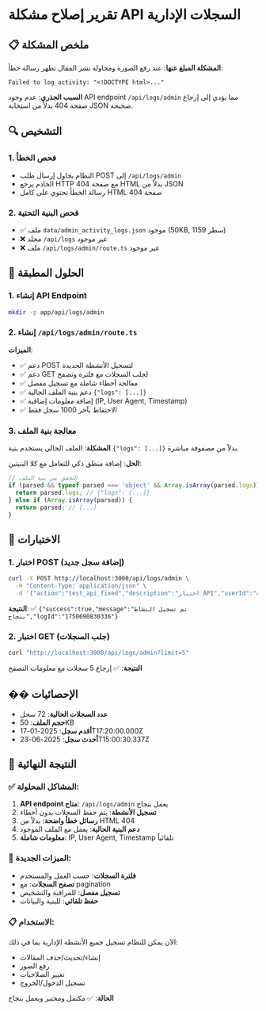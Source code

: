 # تقرير إصلاح مشكلة API السجلات الإدارية

## 📋 ملخص المشكلة

**المشكلة المبلغ عنها**: عند رفع الصورة ومحاولة نشر المقال تظهر رسالة خطأ:
```
Failed to log activity: "<!DOCTYPE html>..."
```

**السبب الجذري**: عدم وجود API endpoint `/api/logs/admin` مما يؤدي إلى إرجاع صفحة 404 بدلاً من استجابة JSON صحيحة.

## 🔍 التشخيص

### 1. فحص الخطأ
- النظام يحاول إرسال طلب POST إلى `/api/logs/admin`
- الخادم يرجع HTTP 404 مع صفحة HTML بدلاً من JSON
- رسالة الخطأ تحتوي على كامل HTML صفحة 404

### 2. فحص البنية التحتية
- ✅ ملف `data/admin_activity_logs.json` موجود (50KB, 1159 سطر)
- ❌ مجلد `/api/logs` غير موجود
- ❌ ملف `/api/logs/admin/route.ts` غير موجود

## 🔧 الحلول المطبقة

### 1. إنشاء API Endpoint
```bash
mkdir -p app/api/logs/admin
```

### 2. إنشاء `/api/logs/admin/route.ts`
**الميزات**:
- ✅ دعم POST لتسجيل الأنشطة الجديدة
- ✅ دعم GET لجلب السجلات مع فلترة وتصفح
- ✅ معالجة أخطاء شاملة مع تسجيل مفصل
- ✅ دعم بنية الملف الحالية `{"logs": [...]}`
- ✅ إضافة معلومات إضافية (IP, User Agent, Timestamp)
- ✅ الاحتفاظ بآخر 1000 سجل فقط

### 3. معالجة بنية الملف
**المشكلة**: الملف الحالي يستخدم بنية `{"logs": [...]}` بدلاً من مصفوفة مباشرة.

**الحل**: إضافة منطق ذكي للتعامل مع كلا البنيتين:
```typescript
// التحقق من بنية الملف
if (parsed && typeof parsed === 'object' && Array.isArray(parsed.logs)) {
  return parsed.logs; // {"logs": [...]}
} else if (Array.isArray(parsed)) {
  return parsed; // [...]
}
```

## 🧪 الاختبارات

### 1. اختبار POST (إضافة سجل جديد)
```bash
curl -X POST http://localhost:3000/api/logs/admin \
  -H "Content-Type: application/json" \
  -d '{"action":"test_api_fixed","description":"اختبار API","userId":"admin"}'
```
**النتيجة**: ✅ `{"success":true,"message":"تم تسجيل النشاط بنجاح","logId":"1750690830336"}`

### 2. اختبار GET (جلب السجلات)
```bash
curl "http://localhost:3000/api/logs/admin?limit=5"
```
**النتيجة**: ✅ إرجاع 5 سجلات مع معلومات التصفح

## �� الإحصائيات

- **عدد السجلات الحالية**: 72 سجل
- **حجم الملف**: 50KB
- **أقدم سجل**: 2025-01-17T17:20:00.000Z
- **أحدث سجل**: 2025-06-23T15:00:30.337Z

## 🎯 النتيجة النهائية

### ✅ المشاكل المحلولة:
1. **API endpoint متاح**: `/api/logs/admin` يعمل بنجاح
2. **تسجيل الأنشطة**: يتم حفظ السجلات بدون أخطاء
3. **رسائل خطأ واضحة**: بدلاً من HTML 404
4. **دعم البنية الحالية**: يعمل مع الملف الموجود
5. **معلومات شاملة**: IP, User Agent, Timestamp تلقائياً

### 🚀 الميزات الجديدة:
- **فلترة السجلات**: حسب العمل والمستخدم
- **تصفح السجلات**: مع pagination
- **تسجيل مفصل**: للمراقبة والتشخيص
- **حفظ تلقائي**: للبنية والبيانات

### 📋 الاستخدام:
الآن يمكن للنظام تسجيل جميع الأنشطة الإدارية بما في ذلك:
- إنشاء/تحديث/حذف المقالات
- رفع الصور
- تغيير الصلاحيات
- تسجيل الدخول/الخروج

**الحالة**: ✅ مكتمل ومختبر ويعمل بنجاح
